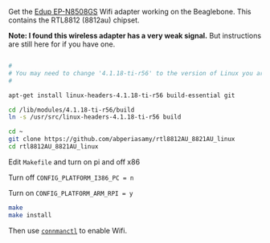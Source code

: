 Get the [Edup EP-N8508GS](http://edupwireless.com/product-1-2-5-mini-wireless-usb-adapter-en/137318) Wifi adapter working on the Beaglebone.  This contains the RTL8812 (8812au) chipset.

**Note: I found this wireless adapter has a very weak signal.**  But instructions are still here for if you have one.

```sh

#
# You may need to change '4.1.18-ti-r56' to the version of Linux you are currently running.
#

apt-get install linux-headers-4.1.18-ti-r56 build-essential git

cd /lib/modules/4.1.18-ti-r56/build
ln -s /usr/src/linux-headers-4.1.18-ti-r56 build

cd ~
git clone https://github.com/abperiasamy/rtl8812AU_8821AU_linux
cd rtl8812AU_8821AU_linux
```

Edit `Makefile` and turn on pi and off x86

Turn off `CONFIG_PLATFORM_I386_PC = n`

Turn on `CONFIG_PLATFORM_ARM_RPI = y`

```sh
make
make install
```

Then use [`connmanctl`](https://github.com/psiphi75/beaglebone-tips#use-connmanctl-to-enable-wifi) to enable Wifi.
